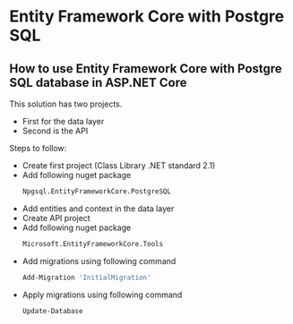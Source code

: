 # Entity Framework Core with Postgre SQL
## How to use Entity Framework Core with Postgre SQL database in ASP.NET Core

This solution has two projects.
- First for the data layer
- Second is the API

Steps to follow:
- Create first project (Class Library .NET standard 2.1)
- Add following nuget package
    ```sh
    Npgsql.EntityFrameworkCore.PostgreSQL
    ```
- Add entities and context in the data layer
- Create API project
- Add following nuget package
    ```sh
    Microsoft.EntityFrameworkCore.Tools
    ```
- Add migrations using following command
    ```sh
    Add-Migration 'InitialMigration'
    ```
- Apply migrations using following command
    ```sh
    Update-Database
    ```
